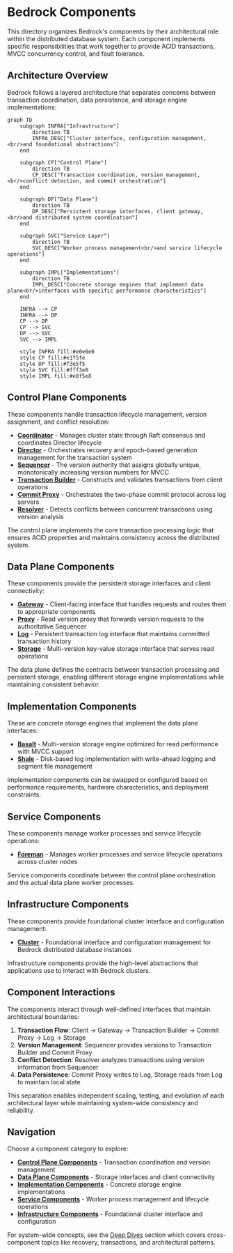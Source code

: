 # Bedrock Components

This directory organizes Bedrock's components by their architectural role within the distributed database system. Each component implements specific responsibilities that work together to provide ACID transactions, MVCC concurrency control, and fault tolerance.

## Architecture Overview

Bedrock follows a layered architecture that separates concerns between transaction coordination, data persistence, and storage engine implementations:

```mermaid
graph TD
    subgraph INFRA["Infrastructure"]
        direction TB
        INFRA_DESC["Cluster interface, configuration management,<br/>and foundational abstractions"]
    end
    
    subgraph CP["Control Plane"]
        direction TB
        CP_DESC["Transaction coordination, version management,<br/>conflict detection, and commit orchestration"]
    end
    
    subgraph DP["Data Plane"]
        direction TB
        DP_DESC["Persistent storage interfaces, client gateway,<br/>and distributed system coordination"]
    end
    
    subgraph SVC["Service Layer"]
        direction TB
        SVC_DESC["Worker process management<br/>and service lifecycle operations"]
    end
    
    subgraph IMPL["Implementations"]
        direction TB
        IMPL_DESC["Concrete storage engines that implement data plane<br/>interfaces with specific performance characteristics"]
    end
    
    INFRA --> CP
    INFRA --> DP
    CP --> DP
    CP --> SVC
    DP --> SVC
    SVC --> IMPL
    
    style INFRA fill:#e0e0e0
    style CP fill:#e1f5fe
    style DP fill:#f3e5f5
    style SVC fill:#fff3e0
    style IMPL fill:#e8f5e8
```

## Control Plane Components

These components handle transaction lifecycle management, version assignment, and conflict resolution:

- **[Coordinator](control-plane/coordinator.md)** - Manages cluster state through Raft consensus and coordinates Director lifecycle
- **[Director](control-plane/director.md)** - Orchestrates recovery and epoch-based generation management for the transaction system
- **[Sequencer](control-plane/sequencer.md)** - The version authority that assigns globally unique, monotonically increasing version numbers for MVCC
- **[Transaction Builder](control-plane/transaction-builder.md)** - Constructs and validates transactions from client operations
- **[Commit Proxy](control-plane/commit-proxy.md)** - Orchestrates the two-phase commit protocol across log servers
- **[Resolver](control-plane/resolver.md)** - Detects conflicts between concurrent transactions using version analysis

The control plane implements the core transaction processing logic that ensures ACID properties and maintains consistency across the distributed system.

## Data Plane Components

These components provide the persistent storage interfaces and client connectivity:

- **[Gateway](data-plane/gateway.md)** - Client-facing interface that handles requests and routes them to appropriate components
- **[Proxy](data-plane/proxy.md)** - Read version proxy that forwards version requests to the authoritative Sequencer
- **[Log](data-plane/log.md)** - Persistent transaction log interface that maintains committed transaction history
- **[Storage](data-plane/storage.md)** - Multi-version key-value storage interface that serves read operations

The data plane defines the contracts between transaction processing and persistent storage, enabling different storage engine implementations while maintaining consistent behavior.

## Implementation Components

These are concrete storage engines that implement the data plane interfaces:

- **[Basalt](implementations/basalt.md)** - Multi-version storage engine optimized for read performance with MVCC support
- **[Shale](implementations/shale.md)** - Disk-based log implementation with write-ahead logging and segment file management

Implementation components can be swapped or configured based on performance requirements, hardware characteristics, and deployment constraints.

## Service Components

These components manage worker processes and service lifecycle operations:

- **[Foreman](service/foreman.md)** - Manages worker processes and service lifecycle operations across cluster nodes

Service components coordinate between the control plane orchestration and the actual data plane worker processes.

## Infrastructure Components

These components provide foundational cluster interface and configuration management:

- **[Cluster](infrastructure/cluster.md)** - Foundational interface and configuration management for Bedrock distributed database instances

Infrastructure components provide the high-level abstractions that applications use to interact with Bedrock clusters.

## Component Interactions

The components interact through well-defined interfaces that maintain architectural boundaries:

1. **Transaction Flow**: Client → Gateway → Transaction Builder → Commit Proxy → Log → Storage
2. **Version Management**: Sequencer provides versions to Transaction Builder and Commit Proxy
3. **Conflict Detection**: Resolver analyzes transactions using version information from Sequencer
4. **Data Persistence**: Commit Proxy writes to Log, Storage reads from Log to maintain local state

This separation enables independent scaling, testing, and evolution of each architectural layer while maintaining system-wide consistency and reliability.

## Navigation

Choose a component category to explore:

- **[Control Plane Components](control-plane/)** - Transaction coordination and version management
- **[Data Plane Components](data-plane/)** - Storage interfaces and client connectivity  
- **[Implementation Components](implementations/)** - Concrete storage engine implementations
- **[Service Components](service/)** - Worker process management and lifecycle operations
- **[Infrastructure Components](infrastructure/)** - Foundational cluster interface and configuration

For system-wide concepts, see the [Deep Dives](../deep-dives/) section which covers cross-component topics like recovery, transactions, and architectural patterns.